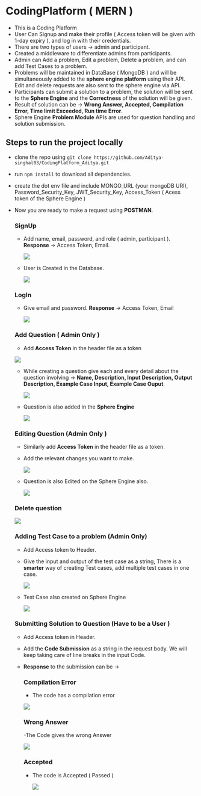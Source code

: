 # CodingPlatform ( MERN )
- This is a Coding Platform 
- User Can Signup and make their profile ( Access token will be given with 1-day expiry ), and log in with their credentials.
- There are two types of users -> admin and participant.
- Created a middleware to differentiate admins from participants.
- Admin can Add a problem, Edit a problem, Delete a problem, and can add Test Cases to a problem.
- Problems will be maintained in DataBase ( MongoDB ) and will be simultaneously added to the **sphere engine platform** using their API. Edit and delete requests are also sent to the sphere engine via API.
- Participants can submit a solution to a problem, the solution will be sent to the **Sphere Engine** and the **Correctness**  of the solution will be given.
- Result of solution can be -> **Wrong Answer, Accepted, Compilation Error, Time limit Exceeded, Run time Error**.
- Sphere Engine **Problem Module** APIs are used for question handling and solution submission. 

## Steps to run the project locally

- clone the repo using `git clone https://github.com/Aditya-singhal03/CodingPlatform_Aditya.git`
- run `npm install` to download all dependencies.
- create the dot env file and include MONGO_URL (your mongoDB URI), Password_Security_Key,  JWT_Security_Key, Access_Token ( Acess token of the Sphere Engine )
- Now you are ready to make a request using **POSTMAN**.

  ### SignUp
  - Add name, email, password, and role ( admin, participant ). **Response** -> Access Token, Email.
    
    ![](./images/SignUp.png)
    
  - User is Created in the Database.
    
    ![](./images/SignUp_DB_User_Created.png)
    
  ### LogIn
  - Give email and password. **Response** -> Access Token, Email
    
    ![](./images/LogIn.png)
    
  ### Add Question ( Admin Only )
  - Add **Access Token** in the header file as a token
    
   ![](./images/Create%20Question%20Header.png)
  
  - While creating a question give each and every detail about the question involving -> **Name, Description, Input Description, Output Description, Example Case Input, Example Case Ouput**.
    
    ![](./images/Create%20Question%20Body%20+%20Response.png)

  - Question is also added in the **Sphere Engine**

    ![](./images/Edit_Question_SphereEngine.png)
    
  ### Editing Question (Admin Only )
  - Similarly add **Access Token** in the header file as a token.
  - Add the relevant changes you want to make.
    
    ![](./images/Edit%20Question%20Body%20+%20Response.png)

  - Question is also Edited on the Sphere Engine also.
 
    ![](./images/Create_Question_SpeherEngine.png)
    
  ### Delete question
  
   ![](./images/Delete%20Question%20response.png)
  
  ### Adding Test Case to a problem (Admin Only)
  - Add Access token to Header.
  - Give the input and output of the test case as a string, There is a **smarter** way of creating Test cases, add multiple test cases in one case.
   
    ![](./images/Creating%20Test%20Case%20Response.png)

  - Test Case also created on Sphere Engine
 
    ![](./images/Test_Case_Created_SphereEngine.png)
    
  ### Submitting Solution to Question (Have to be a User )
  - Add Access token in Header.
  - Add the **Code Submission** as a string in the request body. We will keep taking care of line breaks in the input Code.
  - **Response** to the submission can be ->
    ### Compilation Error
    - The code has a compilation error
      
    ![](./images/Solution%20Submission%20-%20Compilation%20Error..png)
    
    ### Wrong Answer
    -The Code gives the wrong Answer
    
     ![](./images/Solution%20Submission%20-%20Wrong%20Answer.png)
    
    ### Accepted
    - The code is Accepted ( Passed )
      
      ![](./images/Solution%20Submission%20-%20Accepted.png)

    
